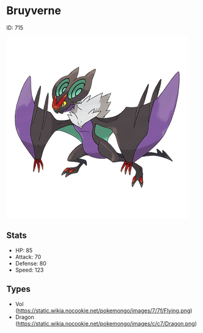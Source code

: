 # Bruyverne


ID: 715

![](https://raw.githubusercontent.com/PokeAPI/sprites/master/sprites/pokemon/other/official-artwork/715.png "Bruyverne")

## Stats


 - HP: 85
 - Attack: 70
 - Defense: 80
 - Speed: 123

## Types


 - Vol (https://static.wikia.nocookie.net/pokemongo/images/7/7f/Flying.png)
 - Dragon (https://static.wikia.nocookie.net/pokemongo/images/c/c7/Dragon.png)
